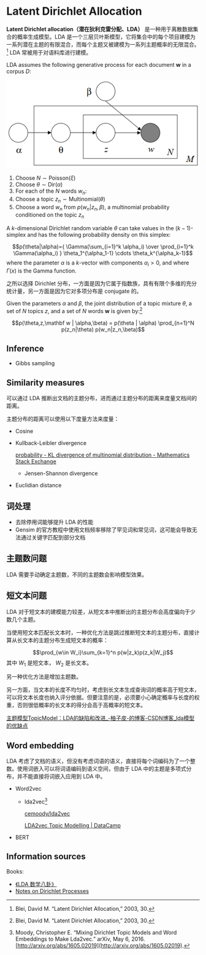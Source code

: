 # Latent Dirichlet Allocation
**Latent Dirichlet allocation（潜在狄利克雷分配、LDA）** 是一种用于离散数据集合的概率生成模型。LDA 是一个三层贝叶斯模型，它将集合中的每个项目建模为一系列潜在主题的有限混合，而每个主题又被建模为一系列主题概率的无限混合。[^blei] LDA 常被用于对语料库进行建模。

LDA assumes the following generative process for each document $\mathbf w$ in a corpus $D$:

![](images/LDA.png)

1. Choose $N\sim \text{Poisson}(\xi)$
2. Choose $\theta\sim\text{Dir}(\alpha)$
3. For each of the $N$ words $w_n$:
  1. Choose a topic $z_n\sim\text{Multinomial}(\theta)$
  2. Choose a word $w_n$ from $p(w_n|z_n,\beta)$, a multinomial probability conditioned on the topic $z_n$

A $k$-dimensional Dirichlet random variable $\theta$ can take values in the $(k-1)$-simplex and has the following probability density on this simplex:

$$p(\theta|\alpha)={ \Gamma(\sum_{i=1}^k \alpha_i) \over \prod_{i=1}^k \Gamma(\alpha_i) } \theta_1^{\alpha_1-1} \cdots \theta_k^{\alpha_k-1}$$
where the parameter $\alpha$ is a $k$-vector with components $\alpha_i>0$, and where $\Gamma(x)$ is the Gamma function.

之所以选择 Dirichlet 分布，一方面是因为它属于指数族，具有有限个多维的充分统计量，另一方面是因为它对多项分布是 conjugate 的。

Given the parameters $\alpha$ and $\beta$, the joint distribution of a topic mixture $\theta$, a set of $N$ topics $z$, and a set of $N$ words $\mathbf w$ is given by:[^blei]

$$p(\theta,z,\mathbf w | \alpha,\beta) = p(\theta | \alpha) \prod_{n=1}^N p(z_n|\theta) p(w_n|z_n,\beta)$$

## Inference
- Gibbs sampling

## Similarity measures
可以通过 LDA 推断出文档的主题分布，进而通过主题分布的距离来度量文档间的距离。

主题分布的距离可以使用以下度量方法来度量：
- Cosine
- Kullback-Leibler divergence

  [probability - KL divergence of multinomial distribution - Mathematics Stack Exchange](https://math.stackexchange.com/questions/485810/kl-divergence-of-multinomial-distribution)

  - Jensen-Shannon divergence
- Euclidian distance

## 词处理
- 去除停用词能够提升 LDA 的性能
- Gensim 的官方教程中使用文档频率移除了罕见词和常见词，这可能会导致无法通过关键字匹配到部分文档

## 主题数问题
LDA 需要手动确定主题数，不同的主题数会影响模型效果。

## 短文本问题
LDA 对于短文本的建模能力较差，从短文本中推断出的主题分布会高度偏向于少数几个主题。

当使用短文本匹配长文本时，一种优化方法是跳过推断短文本的主题分布，直接计算从长文本的主题分布生成短文本的概率：

$$\prod_{w\in W_i}\sum_{k=1}^n p(w|z_k)p(z_k|W_j)$$
其中 $W_1$ 是短文本， $W_2$ 是长文本。

另一种优化方法是增加主题数。

另一方面，当文本的长度不均匀时，考虑到长文本生成查询词的概率高于短文本，可以将文本长度也纳入评分依据。但要注意的是，必须要小心确定概率与长度的权重，否则很低概率的长文本的得分会高于高概率的短文本。

[主题模型TopicModel：LDA的缺陷和改进_-柚子皮-的博客-CSDN博客_lda模型的优缺点](https://blog.csdn.net/pipisorry/article/details/45307369)

## Word embedding
LDA 考虑了文档的语义，但没有考虑词语的语义，直接将每个词编码为了一个整数。使用词嵌入可以将词语编码到语义空间，但由于 LDA 中的主题是多项式分布，并不能直接将词嵌入应用到 LDA 中。

- Word2vec
  - lda2vec[^lda2vec]

    [cemoody/lda2vec](https://github.com/cemoody/lda2vec)

    [LDA2vec Topic Modelling | DataCamp](https://www.datacamp.com/tutorial/lda2vec-topic-model)
    
- BERT

## Information sources
Books:
- [《LDA 数学八卦》](https://bloglxm.oss-cn-beijing.aliyuncs.com/lda-LDA%E6%95%B0%E5%AD%A6%E5%85%AB%E5%8D%A6.pdf)
- [Notes on Dirichlet Processes](https://dp.tdhopper.com/)


[^blei]: Blei, David M. “Latent Dirichlet Allocation,” 2003, 30.
[^lda2vec]: Moody, Christopher E. “Mixing Dirichlet Topic Models and Word Embeddings to Make Lda2vec.” arXiv, May 6, 2016. [http://arxiv.org/abs/1605.02019](http://arxiv.org/abs/1605.02019).